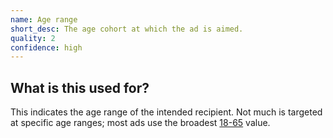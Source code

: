 ```yaml
---
name: Age range
short_desc: The age cohort at which the ad is aimed.
quality: 2
confidence: high
---
```


## What is this used for?

This indicates the age range of the intended recipient. Not much is targeted at specific
age ranges; most ads use the broadest
<a class="badge badge-primary" href="/campaigns/trump/ad_codes/12/values/18-65">18-65</a>
value.
